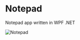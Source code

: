 # Notepad

Notepad app written in WPF .NET

![Notepad](https://user-images.githubusercontent.com/51097791/129877957-c0e346c9-5d89-4c9b-8c82-2e5814b28fdd.png)
